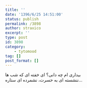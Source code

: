```yaml
---
title: ''
date: '1396/6/25 14:51:00'
status: publish
permalink: /3898
author: straxico
excerpt: ''
type: post
id: 3898
category:
    - tytomood
tag: []
post_format: []
---
```

بیداری ام چه دانی؟ ای خفته ای که شب ها  
ننشسته ای به حسرت، نشمرده ای ستاره…